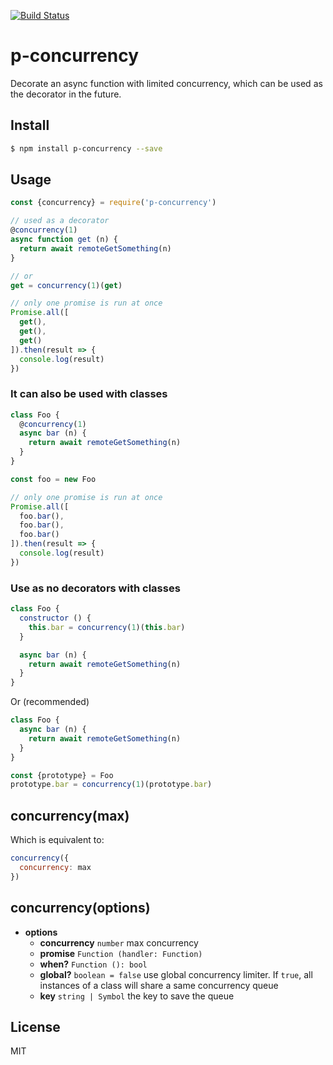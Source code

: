 [![Build Status](https://travis-ci.org/kaelzhang/p-concurrency.svg?branch=master)](https://travis-ci.org/kaelzhang/p-concurrency)
<!-- optional appveyor tst
[![Windows Build Status](https://ci.appveyor.com/api/projects/status/github/kaelzhang/p-concurrency?branch=master&svg=true)](https://ci.appveyor.com/project/kaelzhang/p-concurrency)
-->
<!-- optional npm version
[![NPM version](https://badge.fury.io/js/p-concurrency.svg)](http://badge.fury.io/js/p-concurrency)
-->
<!-- optional npm downloads
[![npm module downloads per month](http://img.shields.io/npm/dm/p-concurrency.svg)](https://www.npmjs.org/package/p-concurrency)
-->
<!-- optional dependency status
[![Dependency Status](https://david-dm.org/kaelzhang/p-concurrency.svg)](https://david-dm.org/kaelzhang/p-concurrency)
-->

# p-concurrency

Decorate an async function with limited concurrency, which can be used as the decorator in the future.

## Install

```sh
$ npm install p-concurrency --save
```

## Usage

```js
const {concurrency} = require('p-concurrency')

// used as a decorator
@concurrency(1)
async function get (n) {
  return await remoteGetSomething(n)
}

// or
get = concurrency(1)(get)

// only one promise is run at once
Promise.all([
  get(),
  get(),
  get()
]).then(result => {
  console.log(result)
})
```

### It can also be used with classes

```js
class Foo {
  @concurrency(1)
  async bar (n) {
    return await remoteGetSomething(n)
  }
}

const foo = new Foo

// only one promise is run at once
Promise.all([
  foo.bar(),
  foo.bar(),
  foo.bar()
]).then(result => {
  console.log(result)
})
```

### Use as no decorators with classes

```js
class Foo {
  constructor () {
    this.bar = concurrency(1)(this.bar)
  }

  async bar (n) {
    return await remoteGetSomething(n)
  }
}
```

Or (recommended)

```js
class Foo {
  async bar (n) {
    return await remoteGetSomething(n)
  }
}

const {prototype} = Foo
prototype.bar = concurrency(1)(prototype.bar)
```

## concurrency(max)

Which is equivalent to:

```js
concurrency({
  concurrency: max
})
```

## concurrency(options)

- **options**
  - **concurrency** `number` max concurrency
  - **promise** `Function (handler: Function)`
  - **when?** `Function (): bool`
  - **global?** `boolean = false` use global concurrency limiter. If `true`, all instances of a class will share a same concurrency queue
  - **key** `string | Symbol` the key to save the queue

## License

MIT
